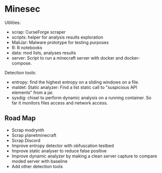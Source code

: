 # Minesec

Utilities:
 - scrap: CurseForge scraper
 - scripts: helper for analysis results exploration
 - MaliJar: Malware prototype for testing purposes
 - R: R notebooks
 - data: mod lists, analyses results
 - server: Script to run a minecraft server with docker and docker-compose.

Detection tools:
 - entropy: find the highest entropy on a sliding windows on a file.
 - maldet: Static analyzer: Find a list static call to "suspicious API elements" from a jar.
 - sysdig: chisel to perform dynamic analysis on a running container. So far it monitors files access and network access.

## Road Map

 - Scrap modrynth
 - Scrap planetminecraft
 - Scrap Discord
 - Improve entropy detector with obfuscation testbed
 - Improve static analyser to reduce false positive
 - Improve dynamic analyzer by making a clean server capture to compare moded server with baseline
 - Add other detection tools
